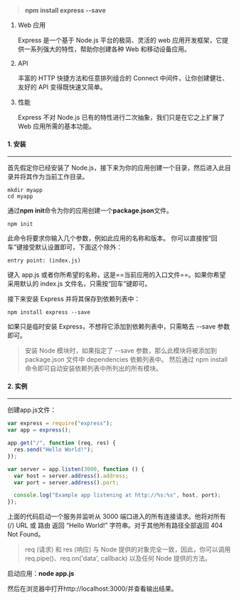 >**npm install express --save**

1. Web 应用

   Express 是一个基于 Node.js 平台的极简、灵活的 web 应用开发框架，它提供一系列强大的特性，帮助你创建各种 Web 和移动设备应用。

2. API

   丰富的 HTTP 快捷方法和任意排列组合的 Connect 中间件，让你创建健壮、友好的 API 变得既快速又简单。

3. 性能

   Express 不对 Node.js 已有的特性进行二次抽象，我们只是在它之上扩展了 Web 应用所需的基本功能。

#### 1. 安装

---

首先假定你已经安装了 Node.js，接下来为你的应用创建一个目录，然后进入此目录并将其作为当前工作目录。

```shell
mkdir myapp
cd myapp
```

通过**npm init**命令为你的应用创建一个**package.json**文件。

```shell
npm init
```

此命令将要求你输入几个参数，例如此应用的名称和版本。 你可以直接按“回车”键接受默认设置即可，下面这个除外：

```shell
entry point: (index.js)
```

键入 app.js 或者你所希望的名称，这是==当前应用的入口文件==。如果你希望采用默认的 index.js 文件名，只需按“回车”键即可。

接下来安装 Express 并将其保存到依赖列表中：

```shell
npm install express --save
```

如果只是临时安装 Express，不想将它添加到依赖列表中，只需略去 --save 参数即可。

>安装 Node 模块时，如果指定了 --save 参数，那么此模块将被添加到 package.json 文件中 dependencies 依赖列表中。 然后通过 npm install 命令即可自动安装依赖列表中所列出的所有模块。

#### 2. 实例

---

创建app.js文件：

```javascript
var express = require("express");
var app = express();

app.get("/", function (req, res) {
  res.send("Hello World!");
});

var server = app.listen(3000, function () {
  var host = server.address().address;
  var port = server.address().port;

  console.log("Example app listening at http://%s:%s", host, port);
});
```

上面的代码启动一个服务并监听从 3000 端口进入的所有连接请求。他将对所有 (/) URL 或 路由 返回 “Hello World!” 字符串。对于其他所有路径全部返回 404 Not Found。

>req (请求) 和 res (响应) 与 Node 提供的对象完全一致，因此，你可以调用 req.pipe()、req.on('data', callback) 以及任何 Node 提供的方法。

启动应用：**node app.js**

然后在浏览器中打开http://localhost:3000/并查看输出结果。